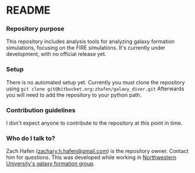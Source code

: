 # README #

### Repository purpose ###

This repository includes analysis tools for analyzing galaxy formation simulations, focusing on the FIRE simulations.
It's currently under development, with no official release yet.

### Setup ###

There is no automated setup yet. Currently you must clone the repository using
`git clone git@bitbucket.org:zhafen/galaxy_diver.git`
Afterwards you will need to add the repository to your python path.

### Contribution guidelines ###

I don't expect anyone to contribute to the repository at this point in time.

### Who do I talk to? ###

Zach Hafen (zachary.h.hafen@gmail.com) is the repository owner. Contact him for questions.
This was developed while working in [Northwestern University's galaxy formation group](http://galaxies.northwestern.edu/).
